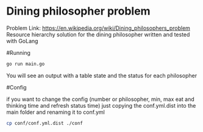 # Dining philosopher problem

Problem Link: https://en.wikipedia.org/wiki/Dining_philosophers_problem
Resource hierarchy solution for the dining philosopher written and tested with GoLang

#Running

```bash
go run main.go
```

You will see an output with a table state and the status for each philosopher

#Config

if you want to change the config (number or philosopher, min, max eat and thinking time and refresh status time) just
copying the conf.yml.dist into the main folder and renaming it to conf.yml

```bash
cp conf/conf.yml.dist ./conf
```




